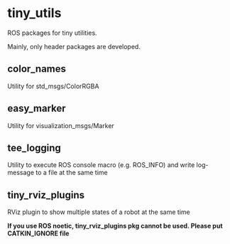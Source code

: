 tiny_utils
====

ROS packages for tiny utilities.

Mainly, only header packages are developed.

## color_names
Utility for std_msgs/ColorRGBA

## easy_marker
Utility for visualization_msgs/Marker

## tee_logging
Utility to execute ROS console macro (e.g. ROS_INFO) and write log-message to a file at the same time

## tiny_rviz_plugins
RViz plugin to show multiple states of a robot at the same time

**If you use ROS noetic, tiny_rviz_plugins pkg cannot be used. Please put CATKIN_IGNORE file**
